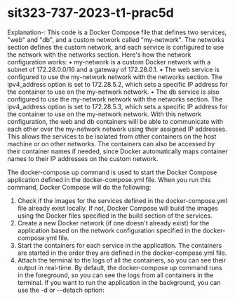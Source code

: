 # sit323-737-2023-t1-prac5d

Explanation-:
This code is a Docker Compose file that defines two services, "web" and "db", and a custom network called "my-network". The networks section defines the custom network, and each service is configured to use the network with the networks section.
Here's how the network configuration works:
•	my-network is a custom Docker network with a subnet of 172.28.0.0/16 and a gateway of 172.28.0.1.
•	The web service is configured to use the my-network network with the networks section. The ipv4_address option is set to 172.28.5.2, which sets a specific IP address for the container to use on the my-network network.
•	The db service is also configured to use the my-network network with the networks section. The ipv4_address option is set to 172.28.5.3, which sets a specific IP address for the container to use on the my-network network.
With this network configuration, the web and db containers will be able to communicate with each other over the my-network network using their assigned IP addresses. This allows the services to be isolated from other containers on the host machine or on other networks. The containers can also be accessed by their container names if needed, since Docker automatically maps container names to their IP addresses on the custom network.

The docker-compose up command is used to start the Docker Compose application defined in the docker-compose.yml file. When you run this command, Docker Compose will do the following:
1.	Check if the images for the services defined in the docker-compose.yml file already exist locally. If not, Docker Compose will build the images using the Docker files specified in the build section of the services.
2.	Create a new Docker network (if one doesn't already exist) for the application based on the network configuration specified in the docker-compose.yml file.
3.	Start the containers for each service in the application. The containers are started in the order they are defined in the docker-compose.yml file.
4.	Attach the terminal to the logs of all the containers, so you can see their output in real-time.
By default, the docker-compose up command runs in the foreground, so you can see the logs from all containers in the terminal. If you want to run the application in the background, you can use the -d or --detach option:
